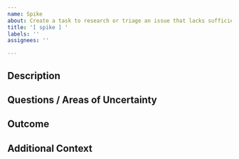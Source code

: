 ```yaml
---
name: Spike
about: Create a task to research or triage an issue that lacks sufficient clarity.
title: '[ spike ] '
labels: ''
assignees: ''

---
```


## Description

<!-- A clear and concise description of the issue or request that requires -->
<!-- triage before it can be worked on. -->
<!-- The sections suggested are intended to make it easy to create a -->
<!-- descriptive issue. Change as needed! -->

## Questions / Areas of Uncertainty

<!-- A list of unknowns for which we need information in order to fully -->
<!-- understand the scope of the problem. -->

## Outcome

<!-- To be filled-in after all research has taken place. -->
<!-- This ideally would include an explanation of the issue and the approach -->
<!-- to be taken and will typically result in a link to a newly-created -->
<!-- milestone, a new task/bug ticket, or some combination thereof. Any -->
<!-- tickets created as a result of this spike should be detailed and -->
<!-- estimated to the best of your ability, including any applicable -->
<!-- multiplier to account for PM time, reviews, admin time, or added risk. -->

## Additional Context

<!-- Is there any additional context that would be helpful? -->
